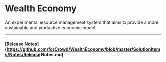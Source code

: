 # Wealth Economy

An experimental resource management system that aims to provide a more sustainable and productive economic model.

---

#### [Release Notes](https://github.com/forCrowd/WealthEconomy/blob/master/SolutionItems/Notes/Release Notes.md)
